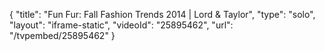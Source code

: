 {
    "title": "Fun Fur: Fall Fashion Trends 2014 | Lord & Taylor",
    "type": "solo",
    "layout": "iframe-static",
    "videoId": "25895462",
    "url": "\/tvpembed\/25895462"
}
